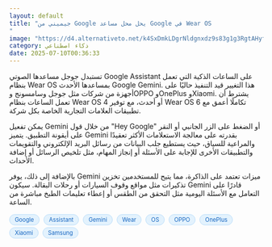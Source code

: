 ```yaml
---
layout: default
title: "جيميني من Google يحل محل مساعد Google في Wear OS
"
image: "https://d4.alternativeto.net/k4SxDmkLDgrNldgnxdz9s83g1g3RgtAHyfElmAamcg8/rs:fill:1520:760:0/g:ce:0:0/YWJzOi8vZGlzdC9jb250ZW50LzE3NTIxMDgyMTM3MjEucG5n.png"
category: ذكاء اصطناعي
date: 2025-07-10T00:36:33
---
```


تستبدل جوجل مساعدها الصوتي Google Assistant على الساعات الذكية التي تعمل بنظام Wear OS بمساعدها الأحدث Google Gemini. هذا التغيير قيد التنفيذ حاليًا على أجهزة من شركات مثل جوجل وسامسونج وOPPO وOnePlus وXiaomi. يشترط أن تعمل الساعات بنظام Wear OS 4 أو أحدث، مع توفير Wear OS 6 تكاملًا أعمق مع تطبيقات العلامات التجارية الخاصة بكل شركة.

يمكن تفعيل Gemini من خلال قول "Hey Google" أو الضغط على الزر الجانبي أو النقر على أيقونة التطبيق. يتميز Gemini بقدرته على معالجة الاستعلامات الأكثر تعقيدًا والمراعية للسياق، حيث يستطيع جلب البيانات من رسائل البريد الإلكتروني والتقويمات والتطبيقات الأخرى للإجابة على الأسئلة أو إنجاز المهام، مثل تلخيص الرسائل أو إضافة الأحداث.

بالإضافة إلى ذلك، يوفر Gemini ميزات تعتمد على الذاكرة، مما يتيح للمستخدمين تخزين تذكيرات مثل مواقع وقوف السيارات أو رحلات البقالة. سيكون Gemini قادرًا على التعامل مع الأسئلة اليومية مثل التحقق من الطقس أو إعطاء تعليمات الطبخ مباشرة من الساعة.

<div style="margin-top:2px; margin-bottom:2px;"><a href="https://bidjadraft.github.io/?query=Google" style="background:#e3f2fd; color:#1565c0; font-size:80%; border-radius:12px; padding:3px 10px; margin:2px 4px 2px 0; display:inline-block; border:1px solid #bbdefb; text-decoration:none;">Google</a> <a href="https://bidjadraft.github.io/?query=Assistant" style="background:#e3f2fd; color:#1565c0; font-size:80%; border-radius:12px; padding:3px 10px; margin:2px 4px 2px 0; display:inline-block; border:1px solid #bbdefb; text-decoration:none;">Assistant</a> <a href="https://bidjadraft.github.io/?query=Gemini" style="background:#e3f2fd; color:#1565c0; font-size:80%; border-radius:12px; padding:3px 10px; margin:2px 4px 2px 0; display:inline-block; border:1px solid #bbdefb; text-decoration:none;">Gemini</a> <a href="https://bidjadraft.github.io/?query=Wear" style="background:#e3f2fd; color:#1565c0; font-size:80%; border-radius:12px; padding:3px 10px; margin:2px 4px 2px 0; display:inline-block; border:1px solid #bbdefb; text-decoration:none;">Wear</a> <a href="https://bidjadraft.github.io/?query=OS" style="background:#e3f2fd; color:#1565c0; font-size:80%; border-radius:12px; padding:3px 10px; margin:2px 4px 2px 0; display:inline-block; border:1px solid #bbdefb; text-decoration:none;">OS</a> <a href="https://bidjadraft.github.io/?query=OPPO" style="background:#e3f2fd; color:#1565c0; font-size:80%; border-radius:12px; padding:3px 10px; margin:2px 4px 2px 0; display:inline-block; border:1px solid #bbdefb; text-decoration:none;">OPPO</a> <a href="https://bidjadraft.github.io/?query=OnePlus" style="background:#e3f2fd; color:#1565c0; font-size:80%; border-radius:12px; padding:3px 10px; margin:2px 4px 2px 0; display:inline-block; border:1px solid #bbdefb; text-decoration:none;">OnePlus</a> <a href="https://bidjadraft.github.io/?query=Xiaomi" style="background:#e3f2fd; color:#1565c0; font-size:80%; border-radius:12px; padding:3px 10px; margin:2px 4px 2px 0; display:inline-block; border:1px solid #bbdefb; text-decoration:none;">Xiaomi</a> <a href="https://bidjadraft.github.io/?query=Samsung" style="background:#e3f2fd; color:#1565c0; font-size:80%; border-radius:12px; padding:3px 10px; margin:2px 4px 2px 0; display:inline-block; border:1px solid #bbdefb; text-decoration:none;">Samsung</a></div><br><br>
